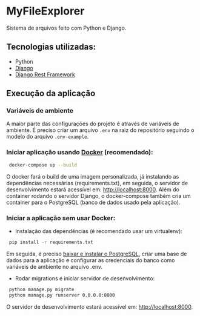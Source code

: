 # MyFileExplorer

Sistema de arquivos feito com Python e Django.

## Tecnologias utilizadas:

* Python
* [Django](https://www.djangoproject.com/)
* [Django Rest Framework](https://www.django-rest-framework.org/)

## Execução da aplicação

### Variáveis de ambiente

A maior parte das configurações do projeto é através de variáveis de ambiente. É preciso criar um arquivo `.env` na 
raiz do repositório seguindo o modelo do arquivo `.env-example`.

### Iniciar aplicação usando [Docker](https://www.docker.com/) (recomendado):
```bash
 docker-compose up --build
```
O docker fará o build de uma imagem personalizada, já instalando as dependências necessárias (requirements.txt), em seguida, o servidor de desenvolvimento estará acessível em: [http://localhost:8000](http://localhost:8000). Além do container rodando o servidor Django, o docker-compose também cria um container para o PostgreSQL (banco de dados usado pela aplicação).

### Iniciar a aplicação sem usar Docker:

- Instalação das dependências (é recomendado usar um virtualenv):
```bash
 pip install -r requirements.txt
```
Em seguida, é preciso [baixar e instalar o PostgreSQL](https://www.postgresql.org/download/), criar uma base de dados para a aplicação e configurar as credenciais do banco como variáveis de ambiente no arquivo .env.

- Rodar migrations e iniciar servidor de desenvolvimento:
```bash
 python manage.py migrate 
 python manage.py runserver 0.0.0.0:8000
```
O servidor de desenvolvimento estará acessível em: [http://localhost:8000](http://localhost:8000).
